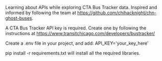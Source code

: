 Learning about APIs while exploring CTA Bus Tracker data.  Inspired and informed by following the team at https://github.com/chihacknight/chn-ghost-buses.

A CTA Bus Tracker API key is required.  Create one by following the instructions at 
https://www.transitchicago.com/developers/bustracker/

Create a .env file in your project, and add:
API_KEY='your_key_here'

pip install -r requirements.txt will install all the required libraries.

